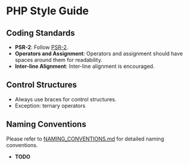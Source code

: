 # PHP Style Guide

## Coding Standards
- **PSR-2**: Follow [PSR-2](https://www.php-fig.org/psr/psr-2/#41-extends-and-implements).
- **Operators and Assignment**: Operators and assignment should have spaces around them for readability.
- **Inter-line Alignment**: Inter-line alignment is encouraged.

## Control Structures
- Always use braces for control structures.
- Exception: ternary operators

## Naming Conventions
Please refer to [NAMING_CONVENTIONS.md](NAMING_CONVENTIONS.md) for detailed naming conventions.

- **TODO**
